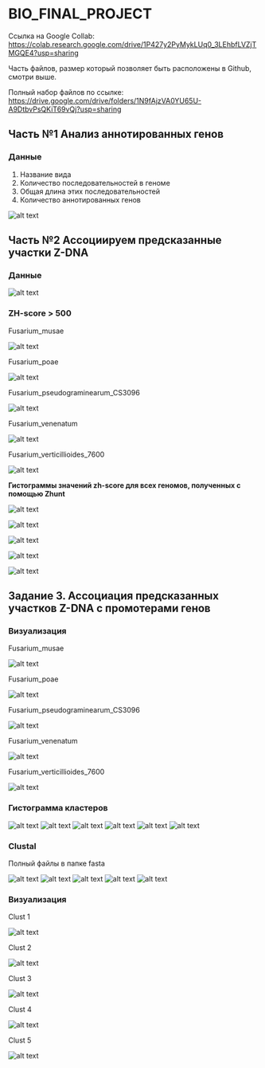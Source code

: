 # BIO_FINAL_PROJECT

Ссылка на Google Collab: https://colab.research.google.com/drive/1P427y2PyMykLUq0_3LEhbfLVZjTMGQE4?usp=sharing

Часть файлов, размер который позволяет быть расположены в Github, смотри выше.

Полный набор файлов по ссылке: https://drive.google.com/drive/folders/1N9fAjzVA0YU65U-A9DtbvPsQKiT69vQj?usp=sharing


## Часть №1 Анализ аннотированных генов 

### **Данные**
1) Название вида
2) Количество последовательностей в геноме
3) Общая длина этих последовательностей
4) Количество аннотированных генов

![alt text](table_1.png)


## Часть №2 Ассоциируем предсказанные участки Z-DNA


### **Данные**

![alt text](table_2.png)

### **ZH-score > 500**

Fusarium_musae

![alt text](zhunt_500/z_1.png)


Fusarium_poae

![alt text](zhunt_500/z_2.png)


Fusarium_pseudograminearum_CS3096

![alt text](zhunt_500/z_3.png)


Fusarium_venenatum

![alt text](zhunt_500/z_4.png)


Fusarium_verticillioides_7600

![alt text](zhunt_500/z_5.png)

**Гистограммы значений zh-score для всех геномов, полученных с помощью Zhunt**

![alt text](z_graph/gr_1.png)

![alt text](z_graph/gr_2.png)

![alt text](z_graph/gr_3.png)

![alt text](z_graph/gr_4.png)

![alt text](z_graph/gr_5.png)

## Задание 3. Ассоциация предсказанных участков Z-DNA с промотерами генов

### Визуализация

Fusarium_musae

![alt text](Визуализация_1/z_1.png)

Fusarium_poae

![alt text](Визуализация_1/z_2.png)


Fusarium_pseudograminearum_CS3096

![alt text](Визуализация_1/z_3.png)


Fusarium_venenatum

![alt text](Визуализация_1/z_4.png)


Fusarium_verticillioides_7600

![alt text](Визуализация_1/z_5.png)


### Гистограмма кластеров

![alt text](cl_graph/gr_1.png)
![alt text](cl_graph/gr_2.png)
![alt text](cl_graph/gr_3.png)
![alt text](cl_graph/gr_4.png)
![alt text](cl_graph/gr_5.png)
![alt text](cl_graph/gr_6.png)

### Clustal

Полный файлы в папке fasta

![alt text](cl_picture/cl_1.png)
![alt text](cl_picture/cl_2.png)
![alt text](cl_picture/cl_3.png)
![alt text](cl_picture/cl_4.png)
![alt text](cl_picture/cl_5.png)



### Визуализация

Clust 1

![alt text](Визуализация_2/gr_1.png)

Clust 2

![alt text](Визуализация_2/gr_2.png)


Clust 3

![alt text](Визуализация_2/gr_3.png)


Clust 4

![alt text](Визуализация_2/gr_4.png)



Clust 5

![alt text](Визуализация_2/gr_5.png)
